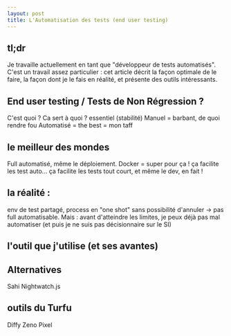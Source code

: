 ```yaml
---
layout: post
title: L'Automatisation des tests (end user testing)
---
```


## tl;dr
Je travaille actuellement en tant que "développeur de tests automatisés". C'est un travail assez particulier : cet article décrit la façon optimale de le faire, la façon dont je le fais en réalité, et présente des outils intéressants.

## End user testing / Tests de Non Régression ?
C'est quoi ?
Ca sert à quoi ? essentiel (stabilité)
Manuel = barbant, de quoi rendre fou
Automatisé = the best = mon taff

## le meilleur des mondes
Full automatisé, même le déploiement. Docker = super pour ça !
ça facilite les test auto... ça facilite les tests tout court, et même le dev, en fait !

## la réalité :
env de test partagé, process en "one shot" sans possibilité d'annuler -> pas full automatisable.
Mais : avant d'atteindre les limites, je peux déjà pas mal automatiser (et puis je ne suis pas décisionnaire sur le SI)

## l'outil que j'utilise (et ses avantes)

## Alternatives
Sahi 
Nightwatch.js

## outils du Turfu
Diffy
Zeno Pixel
